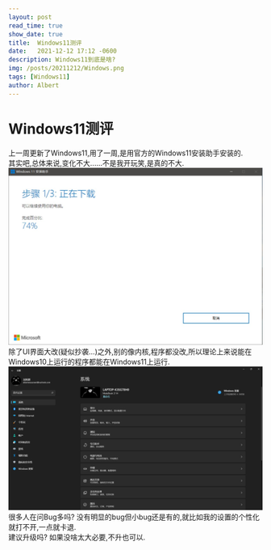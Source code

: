```yaml
---
layout: post
read_time: true
show_date: true
title:  Windows11测评
date:   2021-12-12 17:12 -0600
description: Windows11到底是啥?
img: /posts/20211212/Windows.png
tags: [Windows11]
author: Albert
---
```

# Windows11测评
上一周更新了Windows11,用了一周,是用官方的Windows11安装助手安装的.  
其实吧,总体来说,变化不大......不是我开玩笑,是真的不大.
![image](..\assets\img\posts\20211212\Windows.png)
除了UI界面大改(疑似抄袭...)之外,别的像内核,程序都没改,所以理论上来说能在Windows10上运行的程序都能在Windows11上运行.  
![image](..\assets\img\posts\20211212\i.png)
很多人在问Bug多吗? 没有明显的bug但小bug还是有的,就比如我的设置的个性化就打不开,一点就卡退.  
建议升级吗?  如果没啥太大必要,不升也可以.